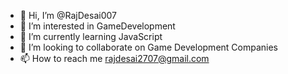 - 👋 Hi, I’m @RajDesai007
- 👀 I’m interested in GameDevelopment
- 🌱 I’m currently learning JavaScript
- 💞️ I’m looking to collaborate on Game Development Companies
- 📫 How to reach me rajdesai2707@gmail.com

<!---
RajDesai007/RajDesai007 is a ✨ special ✨ repository because its `README.md` (this file) appears on your GitHub profile.
You can click the Preview link to take a look at your changes.
--->
